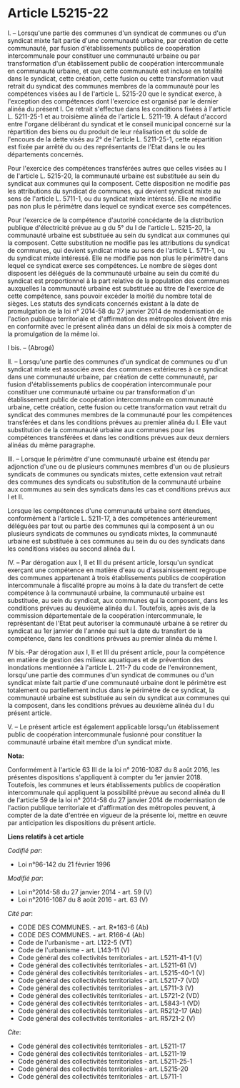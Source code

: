 # Article L5215-22

I. – Lorsqu'une partie des communes d'un syndicat de communes ou d'un syndicat mixte fait partie d'une communauté urbaine,
par création de cette communauté, par fusion d'établissements publics de coopération intercommunale pour constituer une
communauté urbaine ou par transformation d'un établissement public de coopération intercommunale en communauté urbaine, et
que cette communauté est incluse en totalité dans le syndicat, cette création, cette fusion ou cette transformation vaut
retrait du syndicat des communes membres de la communauté pour les compétences visées au I de l'article L. 5215-20 que le
syndicat exerce, à l'exception des compétences dont l'exercice est organisé par le dernier alinéa du présent I. Ce retrait
s'effectue dans les conditions fixées à l'article L. 5211-25-1 et au troisième alinéa de l'article L. 5211-19. A défaut
d'accord entre l'organe délibérant du syndicat et le conseil municipal concerné sur la répartition des biens ou du produit de
leur réalisation et du solde de l'encours de la dette visés au 2° de l'article L. 5211-25-1, cette répartition est fixée par
arrêté du ou des représentants de l'Etat dans le ou les départements concernés.

Pour l'exercice des compétences transférées autres que celles visées au I de l'article L. 5215-20, la communauté urbaine est
substituée au sein du syndicat aux communes qui la composent. Cette disposition ne modifie pas les attributions du syndicat
de communes, qui devient syndicat mixte au sens de l'article L. 5711-1, ou du syndicat mixte intéressé. Elle ne modifie pas
non plus le périmètre dans lequel ce syndicat exerce ses compétences.

Pour l'exercice de la compétence d'autorité concédante de la distribution publique d'électricité prévue au g du 5° du I de
l'article L. 5215-20, la communauté urbaine est substituée au sein du syndicat aux communes qui la composent. Cette
substitution ne modifie pas les attributions du syndicat de communes, qui devient syndicat mixte au sens de l'article L.
5711-1, ou du syndicat mixte intéressé. Elle ne modifie pas non plus le périmètre dans lequel ce syndicat exerce ses
compétences. Le nombre de sièges dont disposent les délégués de la communauté urbaine au sein du comité du syndicat est
proportionnel à la part relative de la population des communes auxquelles la communauté urbaine est substituée au titre de
l'exercice de cette compétence, sans pouvoir excéder la moitié du nombre total de sièges. Les statuts des syndicats concernés
existant à la date de promulgation de la loi n° 2014-58 du 27 janvier 2014 de modernisation de l'action publique territoriale
et d'affirmation des métropoles doivent être mis en conformité avec le présent alinéa dans un délai de six mois à compter de
la promulgation de la même loi.

I bis. – (Abrogé)

II. – Lorsqu'une partie des communes d'un syndicat de communes ou d'un syndicat mixte est associée avec des communes
extérieures à ce syndicat dans une communauté urbaine, par création de cette communauté, par fusion d'établissements publics
de coopération intercommunale pour constituer une communauté urbaine ou par transformation d'un établissement public de
coopération intercommunale en communauté urbaine, cette création, cette fusion ou cette transformation vaut retrait du
syndicat des communes membres de la communauté pour les compétences transférées et dans les conditions prévues au premier
alinéa du I. Elle vaut substitution de la communauté urbaine aux communes pour les compétences transférées et dans les
conditions prévues aux deux derniers alinéas du même paragraphe.

III. – Lorsque le périmètre d'une communauté urbaine est étendu par adjonction d'une ou de plusieurs communes membres d'un ou
de plusieurs syndicats de communes ou syndicats mixtes, cette extension vaut retrait des communes des syndicats ou
substitution de la communauté urbaine aux communes au sein des syndicats dans les cas et conditions prévus aux I et II.

Lorsque les compétences d'une communauté urbaine sont étendues, conformément à l'article L. 5211-17, à des compétences
antérieurement déléguées par tout ou partie des communes qui la composent à un ou plusieurs syndicats de communes ou
syndicats mixtes, la communauté urbaine est substituée à ces communes au sein du ou des syndicats dans les conditions visées
au second alinéa du I.

IV. – Par dérogation aux I, II et III du présent article, lorsqu'un syndicat exerçant une compétence en matière d'eau ou
d'assainissement regroupe des communes appartenant à trois établissements publics de coopération intercommunale à fiscalité
propre au moins à la date du transfert de cette compétence à la communauté urbaine, la communauté urbaine est substituée, au
sein du syndicat, aux communes qui la composent, dans les conditions prévues au deuxième alinéa du I. Toutefois, après avis
de la commission départementale de la coopération intercommunale, le représentant de l'Etat peut autoriser la communauté
urbaine à se retirer du syndicat au 1er janvier de l'année qui suit la date du transfert de la compétence, dans les
conditions prévues au premier alinéa du même I.

IV bis.-Par dérogation aux I, II et III du présent article, pour la compétence en matière de gestion des milieux aquatiques
et de prévention des inondations mentionnée à l'article L. 211-7 du code de l'environnement, lorsqu'une partie des communes
d'un syndicat de communes ou d'un syndicat mixte fait partie d'une communauté urbaine dont le périmètre est totalement ou
partiellement inclus dans le périmètre de ce syndicat, la communauté urbaine est substituée au sein du syndicat aux communes
qui la composent, dans les conditions prévues au deuxième alinéa du I du présent article.

V. – Le présent article est également applicable lorsqu'un établissement public de coopération intercommunale fusionné pour
constituer la communauté urbaine était membre d'un syndicat mixte.

**Nota:**

Conformément à l'article 63 III de la loi n° 2016-1087 du 8 août 2016, les présentes dispositions s'appliquent à compter du
1er janvier 2018. Toutefois, les communes et leurs établissements publics de coopération intercommunale qui appliquent la
possibilité prévue au second alinéa du II de l'article 59 de la loi n° 2014-58 du 27 janvier 2014 de modernisation de
l'action publique territoriale et d'affirmation des métropoles peuvent, à compter de la date d'entrée en vigueur de la
présente loi, mettre en œuvre par anticipation les dispositions du présent article.

**Liens relatifs à cet article**

_Codifié par_:

  - Loi n°96-142 du 21 février 1996

_Modifié par_:

  - Loi n°2014-58 du 27 janvier 2014 - art. 59 (V)
  - Loi n°2016-1087 du 8 août 2016 - art. 63 (V)

_Cité par_:

  - CODE DES COMMUNES. - art. R*163-6 (Ab)
  - CODE DES COMMUNES. - art. R166-4 (Ab)
  - Code de l'urbanisme - art. L122-5 (VT)
  - Code de l'urbanisme - art. L143-11 (V)
  - Code général des collectivités territoriales - art. L5211-41-1 (V)
  - Code général des collectivités territoriales - art. L5211-61 (V)
  - Code général des collectivités territoriales - art. L5215-40-1 (V)
  - Code général des collectivités territoriales - art. L5217-7 (VD)
  - Code général des collectivités territoriales - art. L5711-3 (V)
  - Code général des collectivités territoriales - art. L5721-2 (VD)
  - Code général des collectivités territoriales - art. L5843-1 (VD)
  - Code général des collectivités territoriales - art. R5212-17 (Ab)
  - Code général des collectivités territoriales - art. R5721-2 (V)

_Cite_:

  - Code général des collectivités territoriales - art. L5211-17
  - Code général des collectivités territoriales - art. L5211-19
  - Code général des collectivités territoriales - art. L5211-25-1
  - Code général des collectivités territoriales - art. L5215-20
  - Code général des collectivités territoriales - art. L5711-1
